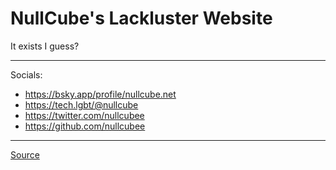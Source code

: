 # NullCube's Lackluster Website

It exists I guess?

--- 

Socials:
- <https://bsky.app/profile/nullcube.net>
- <https://tech.lgbt/@nullcube>
- <https://twitter.com/nullcubee>
- <https://github.com/nullcubee>

---

[Source](https://github.com/nullcubee/nullcubee.github.io)
